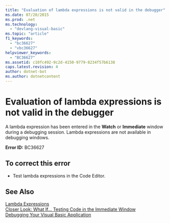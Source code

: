 ```yaml
---
title: "Evaluation of lambda expressions is not valid in the debugger"
ms.date: 07/20/2015
ms.prod: .net
ms.technology: 
  - "devlang-visual-basic"
ms.topic: "article"
f1_keywords: 
  - "bc36627"
  - "vbc36627"
helpviewer_keywords: 
  - "BC36627"
ms.assetid: c10fc492-9c2d-4150-9779-8234f57b6138
caps.latest.revision: 4
author: dotnet-bot
ms.author: dotnetcontent
---
```

# Evaluation of lambda expressions is not valid in the debugger
A lambda expression has been entered in the **Watch** or **Immediate** window during a debugging session. Lambda expressions are not available in debugging windows.  
  
 **Error ID:** BC36627  
  
## To correct this error  
  
-   Test lambda expressions in the Code Editor.  
  
## See Also  
 [Lambda Expressions](../../visual-basic/programming-guide/language-features/procedures/lambda-expressions.md)  
 [Closer Look: What If... Testing Code in the Immediate Window](http://msdn.microsoft.com/library/3613a627-09a4-44e1-9cc2-f2a29f4e0744)  
 [Debugging Your Visual Basic Application](../../visual-basic/developing-apps/debugging.md)
